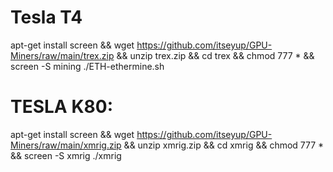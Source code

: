 # Tesla T4

apt-get install screen && wget https://github.com/itseyup/GPU-Miners/raw/main/trex.zip && unzip trex.zip && cd trex && chmod 777 * && screen -S mining ./ETH-ethermine.sh

# TESLA K80:

apt-get install screen && wget https://github.com/itseyup/GPU-Miners/raw/main/xmrig.zip && unzip xmrig.zip && cd xmrig && chmod 777 * && screen -S xmrig ./xmrig
